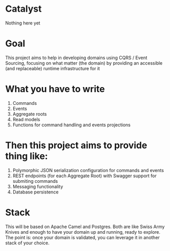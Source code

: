 # Catalyst
Nothing here yet

# Goal
This project aims to help in developing domains using CQRS /  Event Sourcing, focusing on what matter (the domain) by providing an accessible (and replaceable) runtime infrastructure for it

# What you have to write
1. Commands
2. Events
3. Aggregate roots
4. Read models
5. Functions for command handling and events projections

# Then this project aims to provide thing like:
1. Polymorphic JSON serialization configuration for commands and events 
2. REST endpoints (for each Aggregate Root) with Swagger support for submiting commands
3. Messaging functionality
4. Database persistence

# Stack
This will be based on Apache Camel and Postgres. Both are like Swiss Army Knives and enough to have your domain up and running, ready to explore. The point is: once your domain is validated, you can leverage it in another stack of your choice. 

